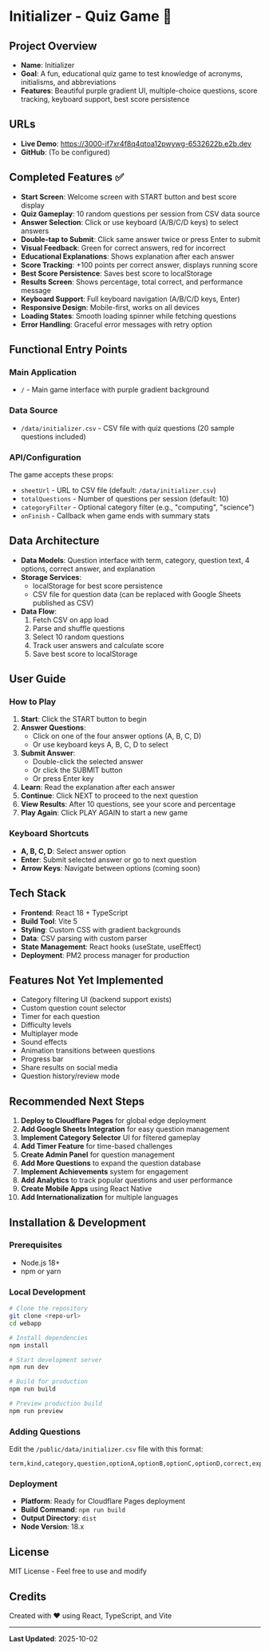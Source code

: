# Initializer - Quiz Game 🎯

## Project Overview
- **Name**: Initializer
- **Goal**: A fun, educational quiz game to test knowledge of acronyms, initialisms, and abbreviations
- **Features**: Beautiful purple gradient UI, multiple-choice questions, score tracking, keyboard support, best score persistence

## URLs
- **Live Demo**: https://3000-if7xr4f8q4qtoa12pwywg-6532622b.e2b.dev
- **GitHub**: (To be configured)

## Completed Features ✅
- **Start Screen**: Welcome screen with START button and best score display
- **Quiz Gameplay**: 10 random questions per session from CSV data source
- **Answer Selection**: Click or use keyboard (A/B/C/D keys) to select answers
- **Double-tap to Submit**: Click same answer twice or press Enter to submit
- **Visual Feedback**: Green for correct answers, red for incorrect
- **Educational Explanations**: Shows explanation after each answer
- **Score Tracking**: +100 points per correct answer, displays running score
- **Best Score Persistence**: Saves best score to localStorage
- **Results Screen**: Shows percentage, total correct, and performance message
- **Keyboard Support**: Full keyboard navigation (A/B/C/D keys, Enter)
- **Responsive Design**: Mobile-first, works on all devices
- **Loading States**: Smooth loading spinner while fetching questions
- **Error Handling**: Graceful error messages with retry option

## Functional Entry Points

### Main Application
- `/` - Main game interface with purple gradient background

### Data Source
- `/data/initializer.csv` - CSV file with quiz questions (20 sample questions included)

### API/Configuration
The game accepts these props:
- `sheetUrl` - URL to CSV file (default: `/data/initializer.csv`)
- `totalQuestions` - Number of questions per session (default: 10)
- `categoryFilter` - Optional category filter (e.g., "computing", "science")
- `onFinish` - Callback when game ends with summary stats

## Data Architecture
- **Data Models**: Question interface with term, category, question text, 4 options, correct answer, and explanation
- **Storage Services**: 
  - localStorage for best score persistence
  - CSV file for question data (can be replaced with Google Sheets published as CSV)
- **Data Flow**: 
  1. Fetch CSV on app load
  2. Parse and shuffle questions
  3. Select 10 random questions
  4. Track user answers and calculate score
  5. Save best score to localStorage

## User Guide

### How to Play
1. **Start**: Click the START button to begin
2. **Answer Questions**: 
   - Click on one of the four answer options (A, B, C, D)
   - Or use keyboard keys A, B, C, D to select
3. **Submit Answer**:
   - Double-click the selected answer
   - Or click the SUBMIT button
   - Or press Enter key
4. **Learn**: Read the explanation after each answer
5. **Continue**: Click NEXT to proceed to the next question
6. **View Results**: After 10 questions, see your score and percentage
7. **Play Again**: Click PLAY AGAIN to start a new game

### Keyboard Shortcuts
- **A, B, C, D**: Select answer option
- **Enter**: Submit selected answer or go to next question
- **Arrow Keys**: Navigate between options (coming soon)

## Tech Stack
- **Frontend**: React 18 + TypeScript
- **Build Tool**: Vite 5
- **Styling**: Custom CSS with gradient backgrounds
- **Data**: CSV parsing with custom parser
- **State Management**: React hooks (useState, useEffect)
- **Deployment**: PM2 process manager for production

## Features Not Yet Implemented
- Category filtering UI (backend support exists)
- Custom question count selector
- Timer for each question
- Difficulty levels
- Multiplayer mode
- Sound effects
- Animation transitions between questions
- Progress bar
- Share results on social media
- Question history/review mode

## Recommended Next Steps
1. **Deploy to Cloudflare Pages** for global edge deployment
2. **Add Google Sheets Integration** for easy question management
3. **Implement Category Selector** UI for filtered gameplay
4. **Add Timer Feature** for time-based challenges
5. **Create Admin Panel** for question management
6. **Add More Questions** to expand the question database
7. **Implement Achievements** system for engagement
8. **Add Analytics** to track popular questions and user performance
9. **Create Mobile Apps** using React Native
10. **Add Internationalization** for multiple languages

## Installation & Development

### Prerequisites
- Node.js 18+
- npm or yarn

### Local Development
```bash
# Clone the repository
git clone <repo-url>
cd webapp

# Install dependencies
npm install

# Start development server
npm run dev

# Build for production
npm run build

# Preview production build
npm run preview
```

### Adding Questions
Edit the `/public/data/initializer.csv` file with this format:
```csv
term,kind,category,question,optionA,optionB,optionC,optionD,correct,explanation
```

### Deployment
- **Platform**: Ready for Cloudflare Pages deployment
- **Build Command**: `npm run build`
- **Output Directory**: `dist`
- **Node Version**: 18.x

## License
MIT License - Feel free to use and modify

## Credits
Created with ❤️ using React, TypeScript, and Vite

---

**Last Updated**: 2025-10-02